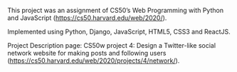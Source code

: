 This project was an assignment of CS50’s Web Programming with Python and JavaScript (https://cs50.harvard.edu/web/2020/).

Implemented using Python, Django, JavaScript, HTML5, CSS3 and ReactJS.

Project Description page:
CS50w project 4: Design a Twitter-like social network website for making posts and following users (https://cs50.harvard.edu/web/2020/projects/4/network/).